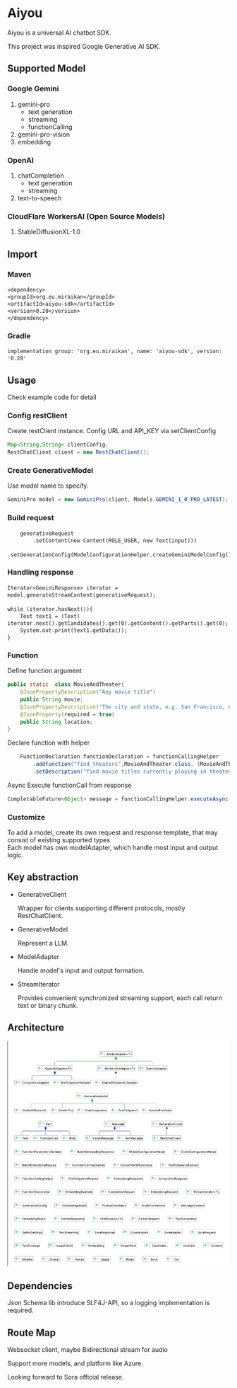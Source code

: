 # Aiyou

Aiyou is a universal AI chatbot SDK.

This project was inspired Google Generative AI SDK.



## Supported Model

### Google Gemini

1. gemini-pro  
   - text generation
   - streaming
   - functionCalling
2. gemini-pro-vision
3. embedding

### OpenAI

1. chatCompletion
   - text generation
   - streaming
2. text-to-speech

### CloudFlare WorkersAI (Open Source Models)

1. StableDiffusionXL-1.0

## Import

### Maven

````
<dependency>
<groupId>org.eu.miraikan</groupId>
<artifactId>aiyou-sdk</artifactId>
<version>0.20</version>
</dependency>
````

### Gradle
````
implementation group: 'org.eu.miraikan', name: 'aiyou-sdk', version: '0.20'
````
## Usage

Check example code for detail

### Config restClient


Create restClient instance. Config URL and API_KEY via setClientConfig

```java
Map<String,String> clientConfig;
RestChatClient client = new RestChatClient();
```

### Create GenerativeModel

Use model name to specify.  
```java
GeminiPro model = new GeminiPro(client, Models.GEMINI_1_0_PRO_LATEST);
```
### Build request
```
    generativeRequest
        .setContent(new Content(ROLE_USER, new Text(input)))
        .setGenerationConfig(ModelConfigurationHelper.createGeminiModelConfig()); 
```
### Handling response
```
Iterator<GeminiResponse> iterator = model.generateStreamContent(generativeRequest);

while (iterator.hasNext()){
    Text text1 = (Text) iterator.next().getCandidates().get(0).getContent().getParts().get(0);
    System.out.print(text1.getData());  
}
```
### Function
Define function argument


```java
public static  class MovieAndTheater{
    @JsonPropertyDescription("Any movie title")
    public String movie;
    @JsonPropertyDescription("The city and state, e.g. San Francisco, CA or a zip code e.g. 95616")
    @JsonProperty(required = true)
    public String location;
}
```
Declare function with helper
```java
    FunctionDeclaration functionDeclaration = functionCallingHelper
        .addFunction("find_theaters",MovieAndTheater.class, (MovieAndTheater movieAndTheater) -> fakeResponse)
        .setDescription("find movie titles currently playing in theaters based on any description, genre, title words, etc."); 
```
Async Execute functionCall from response 
```java    
CompletableFuture<Object> message = functionCallingHelper.executeAsync(functionCall.getName(), functionCall.getArgs());
```
### Customize

To add a model, create its own request and response template, that may consist of existing supported types     
Each model has own modelAdapter, which handle most input and output logic.


## Key abstraction

- GenerativeClient  

    Wrapper for clients supporting different protocols, mostly RestChatClient.
     
    

- GenerativeModel

    Represent a LLM.


- ModelAdapter

    Handle model's input and output formation.  



- StreamIterator   

    Provides convenient synchronized streaming support, each call return text or binary chunk. 

## Architecture       
![architecture](./uml.png)

## Dependencies

Json Schema lib introduce SLF4J-API, so a logging implementation is required.



## Route Map

Websocket client, maybe Bidirectional stream for audio

Support more models, and platform like Azure. 

Looking forward to Sora official release.

